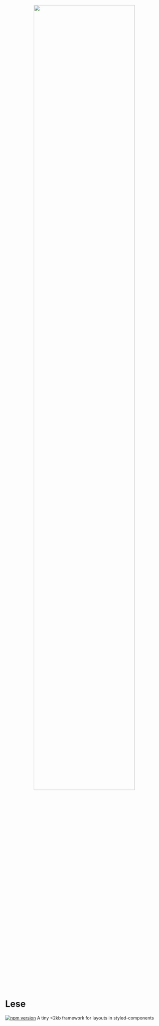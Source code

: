 <p align="center">
  <img src="https://i.imgur.com/kmbs4S8.png" width="80%">
</p>

# Lese
[![npm version](https://badge.fury.io/js/lese.svg)](https://badge.fury.io/js/lese)
A tiny <2kb framework for layouts in styled-components
